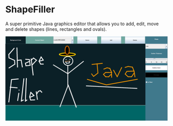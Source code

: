 # ShapeFiller

A super primitive Java graphics editor that allows you to add, edit, move and delete shapes (lines, rectangles and ovals).

![Screenshot](ShapeFiller-1.png)
